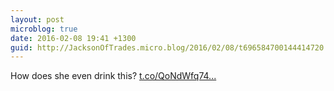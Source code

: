 ```yaml
---
layout: post
microblog: true
date: 2016-02-08 19:41 +1300
guid: http://JacksonOfTrades.micro.blog/2016/02/08/t696584700144414720.html
---
```

How does she even drink this? [t.co/QoNdWfq74...](https://t.co/QoNdWfq74p)
